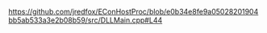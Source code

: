 https://github.com/jredfox/EConHostProc/blob/e0b34e8fe9a05028201904bb5ab533a3e2b08b59/src/DLLMain.cpp#L44